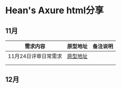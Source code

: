 # Hean's Axure html分享

## 11月

| 需求内容             | 原型地址                                                     | 备注说明 |
| -------------------- | ------------------------------------------------------------ | -------- |
| 11月24日评审日常需求 | [原型地址](https://HY20151126.github.io.git/20211124/start.html) |          |
|                      |                                                              |          |
|                      |                                                              |          |



## 12月
